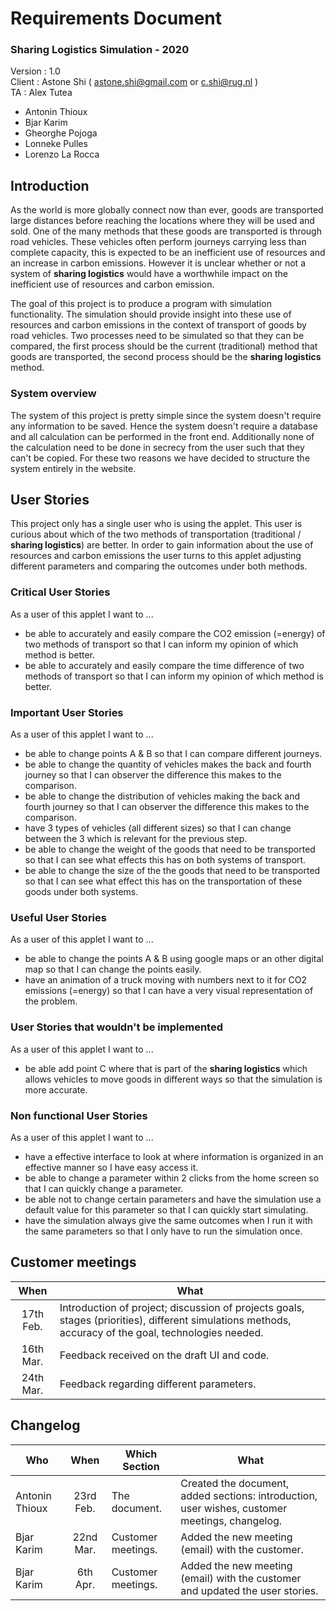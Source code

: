 
# Requirements Document
### **Sharing Logistics Simulation** -  2020
   Version : 1.0   
   Client : Astone Shi ( astone.shi@gmail.com or c.shi@rug.nl )  
   TA : Alex Tutea
* Antonin Thioux
* Bjar Karim
* Gheorghe Pojoga
* Lonneke Pulles
* Lorenzo La Rocca

## Introduction
As the world is more globally connect now than ever, goods are transported large distances before reaching the locations where they will be used and sold.
One of the many methods that these goods are transported is through road vehicles.
These vehicles often perform journeys carrying less than complete capacity, this is expected to be an inefficient use of resources and an increase in carbon emissions.
However it is unclear whether or not a system of **sharing logistics** would have a worthwhile impact on the inefficient use of resources and carbon emission.

The goal of this project is to produce a program with simulation functionality. 
The simulation should provide insight into these use of resources and carbon emissions in the context of transport of goods by road vehicles.
Two processes need to be simulated so that they can be compared, the first process should be the current (traditional) method that goods are transported, the second process should be the **sharing logistics** method.

### System overview
The system of this project is pretty simple since the system doesn't require any information to be saved.
Hence the system doesn't require a database and all calculation can be performed in the front end.
Additionally none of the calculation need to be done in secrecy from the user such that they can't be copied. 
For these two reasons we have decided to structure the system entirely in the website.

## User Stories
This project only has a single user who is using the applet.
This user is curious about which of the two methods of transportation (traditional / **sharing logistics**) are better.
In order to gain information about the use of resources and carbon emissions the user turns to this applet adjusting different parameters and comparing the outcomes under both methods.

### Critical User Stories
As a user of this applet I want to ...  
- be able to accurately and easily compare the CO2 emission (=energy) of two methods of transport so that I can inform my opinion of which method is better.
- be able to accurately and easily compare the time difference of two methods of transport so that I can inform my opinion of which method is better.

### Important User Stories
As a user of this applet I want to ...  
- be able to change points A & B so that I can compare different journeys.
- be able to change the quantity of vehicles makes the back and fourth journey so that I can observer the difference this makes to the comparison.
- be able to change the distribution of vehicles making the back and fourth journey so that I can observer the difference this makes to the comparison.
- have 3 types of vehicles (all different sizes) so that I can change between the 3 which is relevant for the previous step.
- be able to change the weight of the goods that need to be transported so that I can see what effects this has on both systems of transport. 
- be able to change the size of the the goods that need to be transported so that I can see what effect this has on the transportation of these goods under both systems.

### Useful User Stories
As a user of this applet I want to ...  
- be able to change the points A & B using google maps or an other digital map so that I can change the points easily.
- have an animation of a truck moving with numbers next to it for CO2 emissions (=energy) so that I can have a very visual representation of the problem.

### User Stories that wouldn't be implemented
As a user of this applet I want to ...  
- be able add point C where that is part of the **sharing logistics** which allows vehicles to move goods in different ways so that the simulation is more accurate.

### Non functional User Stories
As a user of this applet I want to ...  
- have a effective interface to look at where information is organized in an effective manner so I have easy access it.
- be able to change a parameter within 2 clicks from the home screen so that I can quickly change a parameter.
- be able not to change certain parameters and have the simulation use a default value for this parameter so that I can quickly start simulating.
- have the simulation always give the same outcomes when I run it with the same parameters so that I only have to run the simulation once.

## Customer meetings
| **When**  | **What** 
|:---------:|----------
| 17th Feb. | Introduction of project; discussion of projects goals, stages (priorities), different simulations methods, accuracy of the goal, technologies needed.
| 16th Mar. | Feedback received on the draft UI and code.
| 24th Mar. | Feedback regarding different parameters.

## Changelog
| **Who**        | **When**  | **Which Section** | **What** 
|----------------|:---------:|-------------------|----------
| Antonin Thioux | 23rd Feb. | The document.     | Created the document, added sections: introduction, user wishes, customer meetings, changelog.
| Bjar Karim 	| 22nd Mar.	| Customer meetings.  | Added the new meeting (email) with the customer. 
| Bjar Karim   | 6th  Apr. | Customer meetings.  | Added the new meeting (email) with the customer and updated the user stories. 
